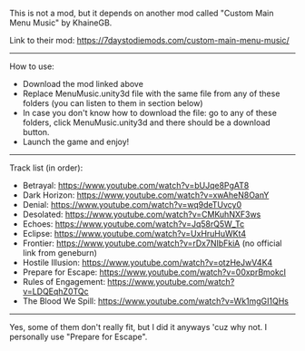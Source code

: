 This is not a mod, but it depends on another mod called "Custom Main Menu Music" by KhaineGB.

Link to their mod: https://7daystodiemods.com/custom-main-menu-music/

----------------
How to use:

- Download the mod linked above
- Replace MenuMusic.unity3d file with the same file from any of these folders (you can listen to them in section below)
- In case you don't know how to download the file: go to any of these folders, click MenuMusic.unity3d and there should be a download button.
- Launch the game and enjoy!
----------------
Track list (in order):
- Betrayal: https://www.youtube.com/watch?v=bUJqe8PgAT8
- Dark Horizon: https://www.youtube.com/watch?v=xwAheN8OanY
- Denial: https://www.youtube.com/watch?v=wq9deTUvcy0
- Desolated: https://www.youtube.com/watch?v=CMKuhNXF3ws
- Echoes: https://www.youtube.com/watch?v=Jq58rQ5W_Tc
- Eclipse: https://www.youtube.com/watch?v=UxHruHuWKt4
- Frontier: https://www.youtube.com/watch?v=rDx7NIbFkiA (no official link from geneburn)
- Hostile Illusion: https://www.youtube.com/watch?v=otzHeJwV4K4
- Prepare for Escape: https://www.youtube.com/watch?v=00xprBmokcI
- Rules of Engagement: https://www.youtube.com/watch?v=LDQEqhZ0TQc
- The Blood We Spill: https://www.youtube.com/watch?v=Wk1mgGI1QHs
-----------------
Yes, some of them don't really fit, but I did it anyways 'cuz why not. I personally use "Prepare for Escape".
